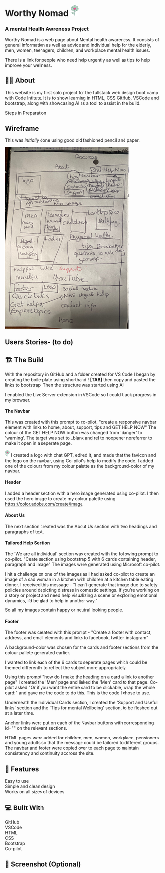 # Worthy Nomad <img src="assets/images/worthy-nomad-logo-notext-transparent.png" alt="Worthy Nomad Logo" width="5%">
### A mental Health Awreness Project

Worthy Nomad is a web page about Mental health awareness.
It consists of general information as well as advice and individual help for the elderly, men,  women, teenagers, children, and workplace mental health issues.

There is a link for people who need help urgently as well as tips to help improve your wellness.

## 🤷‍♀️ About

This website is my first solo project for the fullstack web design boot camp with Code Intitute.
It is to show learning in HTML, CSS GitHub, VSCode and bootstrap, along with showcasing AI as a tool to assist in the build.

Steps in Preparation

## Wireframe
   This was *initially* done using good old fashioned pencil and paper.

<img src="assets/images/Hand-drawn-wireframe.jpg" alt="Wireframe sketch" width="400">



## Users Stories- (to do)





## 🏗️ The Build

With the repository in GitHub and a folder created for VS Code I began by creating the boilerplate using shorthand ! **[TAB]**  then copy and pasted the links to bootstrap.  Then the structure was started using AI.

I enabled the Live Server extension in VSCode so I could track progress in my browser.

#### The Navbar 
This was created with this prompt to co-pilot. 
"create a responsive navbar element with links to home, about, support, tips and GET HELP NOW"
The colour of the GET HELP NOW button was changed from 'danger' to 'warning'. The target was set to _blank and rel to noopener noreferrer to make it open in a seperate page.

<img src="assets/images/worthy-nomad-logo-notext-transparent.png" alt="Worthy Nomad Logo" width="3%">
I created a logo with chat GPT, edited it, and made that the favicon and the logo on the navbar, using Co-pilot's help to modify the code. I added one of the colours from my colour palette as the background-color of my navbar.

#### Header
I added a header section with a hero image generated using co-pilot.  I then used the hero image to create my colour palette using https://color.adobe.com/create/image.  

#### About Us
The next section created was the About Us section with two headings and paragraphs of text.

#### Tailored Help Section
The 'We are all individual' section was created with the following prompt to co-pilot.
"Ceate section using bootstrap 5 with 6 cards containing header, paragraph and image"
The images were generated using Microsoft co-pilot. 

I hit a challenge on one of the images as I had asked co-pilot to create an image of a sad woman in a kitchen with children at a kitchen table eating dinner. I received this message -
"I can’t generate that image due to safety policies around depicting distress in domestic settings. If you’re working on a story or project and need help visualizing a scene or exploring emotional dynamics, I’d be glad to help in another way."  

So all my images contain happy or neutral looking people.

#### Footer
The footer was created with this prompt - "Create a footer with contact, address, and email elements and links to facebook, twitter, instagram"  

A background-color was chosen for the cards and footer sections from the colour pallete generated earlier.

I wanted to link each of the 6 cards to seperate pages which could be themed differently to reflect the subject more appropriately.  

Using this prompt "how do I make the heading on a card a link to another page" I created the 'Men' page and linked the 'Men' card to that page.
Co-pilot asked "Or if you want the entire card to be clickable, wrap the whole card:" and gave me the code to do this.  This is the code I chose to use.

Underneath the Individual Cards section, I created the 'Support and Useful links' section and the 'Tips for mental Wellbeing' section, to be fleshed out at a later time.

Anchor links were put on each of the Navbar buttons with corresponding id="" on the relevant sections.

HTML pages were added for children, men, women, workplace, pensioners and young adults so that the message could be tailored to different groups.  The navbar and footer were copied over to each page to maintain consistency and continuity accross the site.


## 🧩 Features

Easy to use  
Simple and clean design  
Works on all sizes of devices

## 💻 Built With

GitHub  
VSCode  
HTML  
CSS  
Bootstrap  
Co-pilot

## 📸 Screenshot (Optional)


